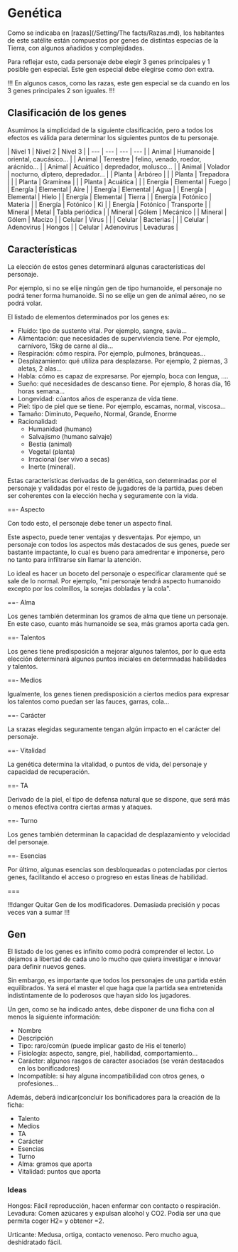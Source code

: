 # Genética

Como se indicaba en [razas](/Setting/The facts/Razas.md), los habitantes de este satélite están compuestos por genes de distintas especias de la Tierra, con algunos añadidos y complejidades.

Para reflejar esto, cada personaje debe elegir 3 genes principales y 1 posible gen especial.
Este gen especial debe elegirse como don extra. 

!!!
En algunos casos, como las razas, este gen especial se da cuando en los 3 genes principales 2 son iguales.
!!!

## Clasificación de los genes

Asumimos la simplicidad de la siguiente clasificación, pero a todos los efectos es válida para determinar los siguientes puntos de tu personaje.

| Nivel 1 | Nivel 2 | Nivel 3 |
| --- | --- | --- | --- |
| Animal | Humanoide | oriental, caucásico... |
| Animal | Terrestre | felino, venado, roedor, arácnido... |
| Animal | Acuático | depredador, molusco... |
| Animal | Volador | nocturno, díptero, depredador... |
| Planta | Arbóreo |  |
| Planta | Trepadora |  |
| Planta | Gramínea |  |
| Planta | Acuática |  |
| Energía | Elemental | Fuego |
| Energía | Elemental | Aire |
| Energía | Elemental | Agua |
| Energía | Elemental | Hielo |
| Energía | Elemental | Tierra |
| Energía | Fotónico | Materia |
| Energía | Fotónico | Ki |
| Energía | Fotónico | Transporte |
| Mineral | Metal | Tabla periódica |
| Mineral | Gólem | Mecánico |
| Mineral | Gólem | Macizo |
| Celular | Virus |  |
| Celular | Bacterias |  |
| Celular | Adenovirus | Hongos |
| Celular | Adenovirus | Levaduras |

## Características

La elección de estos genes determinará algunas características del personaje.

Por ejemplo, si no se elije ningún gen de tipo humanoide, el personaje no podrá tener forma humanoide.
Si no se elije un gen de animal aéreo, no se podrá volar.

El listado de elementos determinados por los genes es:
- Fluído: tipo de sustento vital. Por ejemplo, sangre, savia...
- Alimentación: que necesidades de superviviencia tiene. Por ejemplo, carnívoro, 15kg de carne al día...
- Respiración: cómo respira. Por ejemplo, pulmones, bránqueas...
- Desplazamiento: qué utiliza para desplazarse. Por ejemplo, 2 piernas, 3 aletas, 2 alas...
- Habla: cómo es capaz de expresarse. Por ejemplo, boca con lengua, ....
- Sueño: qué necesidades de descanso tiene. Por ejemplo, 8 horas día, 16 horas semana...
- Longevidad: cúantos años de esperanza de vida tiene.
- Piel: tipo de piel que se tiene. Por ejemplo, escamas, normal, viscosa...
- Tamaño: Diminuto, Pequeño, Normal, Grande, Enorme
- Racionalidad: 
    - Humanidad (humano)
    - Salvajismo (humano salvaje)
    - Bestia (animal)
    - Vegetal (planta)
    - Irracional (ser vivo a secas)
    - Inerte (mineral).

Estas características derivadas de la genética, son determinadas por el personaje y validadas por el resto de jugadores de la partida, pues deben ser coherentes con la elección hecha y seguramente con la vida.

==- Aspecto

Con todo esto, el personaje debe tener un aspecto final.

Este aspecto, puede tener ventajas y desventajas. Por ejempo, un personaje con todos los aspectos más destacados de sus genes, puede ser bastante impactante, lo cual es bueno para amedrentar e imponerse, pero no tanto para infiltrarse sin llamar la atención.

Lo ideal es hacer un boceto del personaje o especificar claramente qué se sale de lo normal.
Por ejemplo, "mi personaje tendrá aspecto humanoido excepto por los colmillos, la sorejas dobladas y la cola".

==- Alma

Los genes también determinan los gramos de alma que tiene un personaje.
En este caso, cuanto más humanoide se sea, más gramos aporta cada gen.

==- Talentos

Los genes tiene predisposición a mejorar algunos talentos, por lo que esta elección determinará algunos puntos iniciales en determnadas habilidades y talentos.

==- Medios

Igualmente, los genes tienen predisposición a ciertos medios para expresar los talentos como puedan ser las fauces, garras, cola...

==- Carácter

La srazas elegidas seguramente tengan algún impacto en el carácter del personaje.

==- Vitalidad

La genética determina la vitalidad, o puntos de vida, del personaje y capacidad de recuperación.

==- TA

Derivado de la piel, el tipo de defensa natural que se dispone, que será más o menos efectiva contra ciertas armas y ataques.

==- Turno

Los genes también determinan la capacidad de desplazamiento y velocidad del personaje.

==- Esencias

Por último, algunas esencias son desbloqueadas o potenciadas por ciertos genes, facilitando el acceso o progreso en estas líneas de habilidad.

===

!!!danger
Quitar Gen de los modificadores. Demasiada precisión y pocas veces van a sumar
!!!

## Gen

El listado de los genes es infinito como podrá comprender el lector.
Lo dejamos a libertad de cada uno lo mucho que quiera investigar e innovar para definir nuevos genes.

Sin embargo, es importante que todos los personajes de una partida estén equilibrados. Ya será el master el que haga que la partida sea entretenida indistintamente de lo poderosos que hayan sido los jugadores.

Un gen, como se ha indicado antes, debe disponer de una ficha con al menos la siguiente información:
- Nombre
- Descripción
- Tipo: raro/común (puede implicar gasto de His el tenerlo)
- Fisiología: aspecto, sangre, piel, habilidad, comportamiento...
- Carácter: algunos rasgos de caracter asociados (se verán destacados en los bonificadores)
- Incompatible: si hay alguna incompatibilidad con otros genes, o profesiones...

Además, deberá indicar(concluir los bonificadores para la creación de la ficha:
- Talento
- Medios
- TA
- Carácter
- Esencias
- Turno
- Alma: gramos que aporta
- Vitalidad: puntos que aporta

### Ideas

Hongos: Fácil reproducción, hacen enfermar con contacto o respiración.
Levadura: Comen azúcares y expulsan alcohol y CO2. Podía ser una que permita coger H2= y obtener =2.

Urticante: Medusa, ortiga, contacto venenoso. Pero mucho agua, deshidratado fácil.

